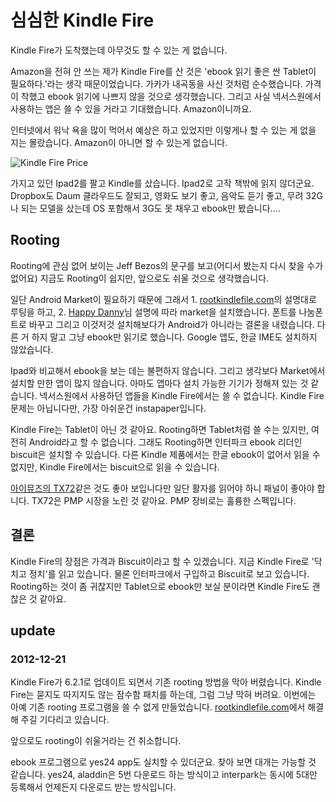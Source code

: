 # 심심한 Kindle Fire

Kindle Fire가 도착했는데 아무것도 할 수 있는 게 없습니다.

Amazon을 전혀 안 쓰는 제가 Kindle Fire를 산 것은 'ebook 읽기 좋은 싼 Tablet이 필요하다.'라는 생각 때문이었습니다. 가카가 내곡동을 사신 것처럼 순수했습니다. 가격이 착했고 ebook 읽기에 나쁘지 않을 것으로 생각했습니다. 그리고 사실 넥서스원에서 사용하는 앱은 쓸 수 있을 거라고 기대했습니다. Amazon이니까요.

인터넷에서 워낙 욕을 많이 먹어서 예상은 하고 있었지만 이렇게나 할 수 있는 게 없을 지는 몰랐습니다. Amazon이 아니면 할 수 있는게 없습니다.

![Kindle Fire Price](/articles/2011/kindle-fire/kindle-fire-price.png)

가지고 있던 Ipad2를 팔고 Kindle를 샀습니다. Ipad2로 고작 책밖에 읽지 않더군요. Dropbox도 Daum 클라우드도 잘되고, 영화도 보기 좋고, 음악도 듣기 좋고, 무려 32G나 되는 모델을 샀는데 OS 포함해서 3G도 못 채우고 ebook만 봤습니다….

## Rooting

Rooting에 관심 없어 보이는 Jeff Bezos의 문구를 보고(어디서 봤는지 다시 찾을 수가 없어요) 지금도 Rooting이 쉽지만, 앞으로도 쉬울 것으로 생각했습니다.

일단 Android Market이 필요하기 때문에 그래서 1. [rootkindlefile.com][]의 설명대로 루팅을 하고, 2. [Happy Danny][]님 설명에 따라 market을 설치했습니다. 폰트를 나눔폰트로 바꾸고 그리고 이것저것 설치해보다가 Android가 아니라는 결론을 내렸습니다. 다른 거 하지 말고 그냥 ebook만 읽기로 했습니다. Google 앱도, 한글 IME도 설치하지 않았습니다.

Ipad와 비교해서 ebook을 보는 데는 불편하지 않습니다. 그리고 생각보다 Market에서 설치할 만한 앱이 많지 않습니다. 아마도 앱마다 설치 가능한 기기가 정해져 있는 것 같습니다. 넥서스원에서 사용하던 앱들을 Kindle Fire에서는 쓸 수 없습니다. Kindle Fire문제는 아닙니다만, 가장 아쉬운건 instapaper입니다.

Kindle Fire는 Tablet이 아닌 것 같아요. Rooting하면 Tablet처럼 쓸 수는 있지만, 여전히 Android라고 할 수 없습니다. 그래도 Rooting하면 인터파크 ebook 리더인 biscuit은 설치할 수 있습니다. 다른 Kindle 제품에서는 한글 ebook이 없어서 읽을 수 없지만, Kindle Fire에서는 biscuit으로 읽을 수 있습니다.

[아이뮤즈의 TX72](http://blog.naver.com/PostView.nhn?blogId=dicagallery&logNo=140143217330&categoryNo=278&viewDate=&currentPage=1&listtype=0)같은 것도 좋아 보입니다만 일단 활자를 읽어야 하니 패널이 좋아야 합니다. TX72은 PMP 시장을 노린 것 같아요. PMP 장비로는 훌륭한 스펙입니다.

## 결론

Kindle Fire의 장점은 가격과 Biscuit이라고 할 수 있겠습니다. 지금 Kindle Fire로 '닥치고 정치'를 읽고 있습니다. 물론 인터파크에서 구입하고 Biscuit로 보고 있습니다. Rooting하는 것이 좀 귀찮지만 Tablet으로 ebook만 보실 분이라면 Kindle Fire도 괜찮은 것 같아요.

## update

### 2012-12-21

Kindle Fire가 6.2.1로 업데이트 되면서 기존 rooting 방법을 막아 버렸습니다. Kindle Fire는 묻지도 따지지도 않는 잠수함 패치를 하는데, 그럼 그냥 막혀 버려요. 이번에는 아예 기존 rooting 프로그램을 쓸 수 없게 만들었습니다. [rootkindlefile.com][]에서 해결해 주길 기다리고 있습니다.

앞으로도 rooting이 쉬울거라는 건 취소합니다.

ebook 프로그램으로 yes24 app도 실치할 수 있더군요. 찾아 보면 대개는 가능할 것 같습니다. yes24, aladdin은 5번 다운로드 하는 방식이고 interpark는 동시에 5대만 등록해서 언제든지 다운로드 받는 방식입니다.

[rootkindlefile.com]: http://rootkindlefire.com/kindle-fire-root/how-to-root-kindle-fire-for-mac-osx-or-linux/
[Happy Danny]: http://luckydanny.blogspot.com/2011/12/blog-post.html
